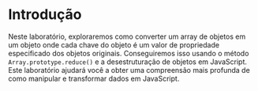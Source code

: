 # Introdução

Neste laboratório, exploraremos como converter um array de objetos em um objeto onde cada chave do objeto é um valor de propriedade especificado dos objetos originais. Conseguiremos isso usando o método `Array.prototype.reduce()` e a desestruturação de objetos em JavaScript. Este laboratório ajudará você a obter uma compreensão mais profunda de como manipular e transformar dados em JavaScript.
